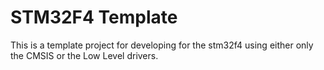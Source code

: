# STM32F4 Template

This is a template project for developing for the stm32f4 using either only the CMSIS or the Low Level drivers.
